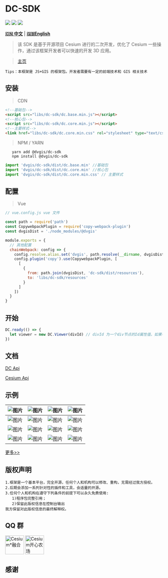 # DC-SDK

<p>
<img src="https://img.shields.io/badge/license-Apache%202-blue"/>
<img src="https://img.shields.io/github/package-json/v/Digital-Visual/dc-sdk?color=orange&logo=github" />
<img src="https://img.shields.io/npm/dw/@dvgis/dc-sdk?logo=npm"/>
</p>

[**🇨🇳 中文**](./README_zh.md) | [**🇬🇧English**](./README.md)

> 该 SDK 是基于开源项目 Cesium 进行的二次开发，优化了 Cesium 一些操作，通过该框架开发者可以快速的开发 3D 应用。

> [主页](http://dc.dvgis.cn)

```warning
Tips：本框架是 JS+GIS 的框架包。开发者需要有一定的前端技术和 GIS 相关技术
```

## 安装

> CDN

```html
<!--基础包-->
<script src="libs/dc-sdk/dc.base.min.js"></script>
<!--核心包-->
<script src="libs/dc-sdk/dc.core.min.js"></script>
<!--主要样式-->
<link href="libs/dc-sdk/dc.core.min.css" rel="stylesheet" type="text/css" />
```

> NPM / YARN

```shell
   yarn add @dvgis/dc-sdk
   npm install @dvgis/dc-sdk
```

```js
import 'dvgis/dc-sdk/dist/dc.base.min' //基础包
import 'dvgis/dc-sdk/dist/dc.core.min' //核心包
import 'dvgis/dc-sdk/dist/dc.core.min.css' // 主要样式
```

## 配置

> Vue

```js
// vue.config.js vue 文件

const path = require('path')
const CopywebpackPlugin = require('copy-webpack-plugin')
const dvgisDist = './node_modules/@dvgis'

module.exports = {
  // 其他配置
  chainWebpack: config => {
    config.resolve.alias.set('dvgis', path.resolve(__dirname, dvgisDist))
    config.plugin('copy').use(CopywebpackPlugin, [
      [
        {
          from: path.join(dvgisDist, 'dc-sdk/dist/resources'),
          to: 'libs/dc-sdk/resources'
        }
      ]
    ])
  }
}
```

## 开始

```js
DC.ready(() => {
  let viewer = new DC.Viewer(divId) // divId 为一个div节点的Id属性值，如果不传入，会无法初始化3D场景
})
```

## 文档

[DC  Api](https://resource.dvgis.cn/dc-api)

[Cesium Api](https://cesium.com/docs/cesiumjs-ref-doc/)



## 示例

|  ![图片](http://dc.dvgis.cn/examples/images/info/start.png) | ![图片](http://dc.dvgis.cn/examples/images/info/coord.png) | ![图片](http://dc.dvgis.cn/examples/images/baselayer/tencent.png) | ![图片](http://dc.dvgis.cn/examples/images/baselayer/tdt.png) |
|  :-----------------------------------------------------------: | :-----------------------------------------------------------: | :------------------------------------------------------------------: | :--------------------------------------------------------------: |
|  ![图片](http://dc.dvgis.cn/examples/images/baselayer/amap.png) | ![图片](http://dc.dvgis.cn/examples/images/baselayer/baidu.png) | ![图片](http://dc.dvgis.cn/examples/images/layer/vector.png)  |  ![图片](http://dc.dvgis.cn/examples/images/layer/cluster.png)      |
|  ![图片](http://dc.dvgis.cn/examples/images/layer/geojson.png) | ![图片](http://dc.dvgis.cn/examples/images/layer/tileset.png) | ![图片](http://dc.dvgis.cn/examples/images/layer/html.png) |   ![图片](http://dc.dvgis.cn/examples/images/overlay/point_icon.png)   |
|  ![图片](http://dc.dvgis.cn/examples/images/overlay/point_base.png) | ![图片](http://dc.dvgis.cn/examples/images/overlay/circle.png) | ![图片](http://dc.dvgis.cn/examples/images/overlay/polyline_material.png) | ![图片](http://dc.dvgis.cn/examples/images/overlay/polygon_height.png) |

[更多>>](http://dc.dvgis.cn/#/examples)

## 版权声明

```warning
1.框架是一个基本平台，完全开源，任何个人和机构可以修改、重构，无需经过我方授权。
2.后期会添加一系列针对性的插件和工具，会适量的开源。
3.任何个人和机构在遵守下列条件的前提下可以永久免费使用:
   1)程序包完整引用；
   2)保留此版权信息在控制台输出 
我方保留对此版权信息的最终解释权。
```

## QQ 群

<p>

<img src="http://dc.dvgis.cn/examples/images/base/q1.png"  style="width:60px;height:60px" title="Cesium*融合"/>

<img src="http://dc.dvgis.cn/examples/images/base/q2.png" style="width:60px;height:60px" title="Cesium开心农场"/>

</p>


## 感谢
